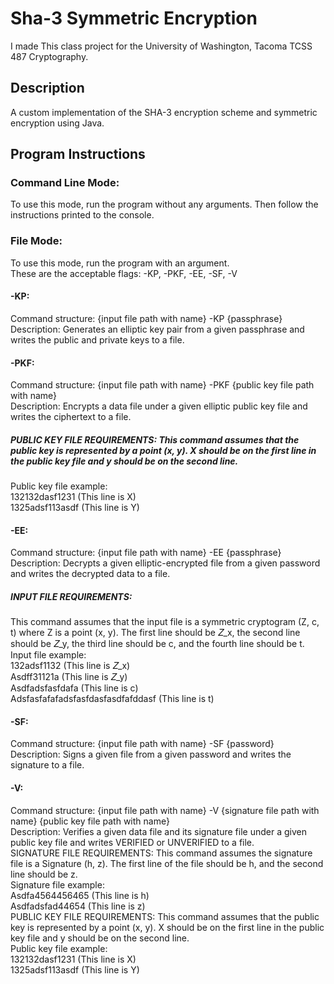 # Sha-3 Symmetric Encryption
I made This class project for the University of Washington, Tacoma TCSS 487 Cryptography.

## Description
A custom implementation of the SHA-3 encryption scheme and symmetric encryption using Java.

## Program Instructions
### Command Line Mode:
To use this mode, run the program without any arguments. Then follow the instructions printed to the console.
### File Mode:
To use this mode, run the program with an argument.\
These are the acceptable flags: -KP, -PKF, -EE, -SF, -V

#### -KP:
Command structure: {input file path with name} -KP {passphrase}
Description: Generates an elliptic key pair from a given passphrase and writes the public and
private keys to a file.

#### -PKF:
Command structure: {input file path with name} -PKF {public key file path with name}\
Description: Encrypts a data file under a given elliptic public key file and writes the ciphertext to
a file.
##### PUBLIC KEY FILE REQUIREMENTS: This command assumes that the public key is represented by a point (x, y). X should be on the first line in the public key file and y should be on the second line.
Public key file example:\
132132dasf1231 (This line is X)\
1325adsf113asdf (This line is Y)

#### -EE:
Command structure: {input file path with name} -EE {passphrase}\
Description: Decrypts a given elliptic-encrypted file from a given password and writes the decrypted data to a file.
##### INPUT FILE REQUIREMENTS:
This command assumes that the input file is a symmetric cryptogram (Z, c, t) where Z is a point (x, y). The first line should be 𝑍_x, the second line should be 𝑍_y, the third line should be c, and the fourth line should be t.\
Input file example:\
132adsf1132 (This line is 𝑍_x)\
Asdff31121a (This line is 𝑍_y)\
Asdfadsfasfdafa (This line is c)\
Adsfasfafafadsfasfdasfasdfafddasf (This line is t)

#### -SF:
Command structure: {input file path with name} -SF {password}\
Description: Signs a given file from a given password and writes the signature to a file.

#### -V:
Command structure: {input file path with name} -V {signature file path with name} {public key file path with name}\
Description: Verifies a given data file and its signature file under a given public key file and writes VERIFIED or UNVERIFIED to a file.\
SIGNATURE FILE REQUIREMENTS: This command assumes the signature file is a Signature (h, z). The first line of the file should be h, and the second line should be z.\
Signature file example:\
Asdfa4564456465 (This line is h)\
Asdfadsfad44654 (This line is z)\
PUBLIC KEY FILE REQUIREMENTS: This command assumes that the public key is represented by a point (x, y). X should be on the first line in the public key file and y should be on the second line.\
Public key file example:\
132132dasf1231 (This line is X)\
1325adsf113asdf (This line is Y)
